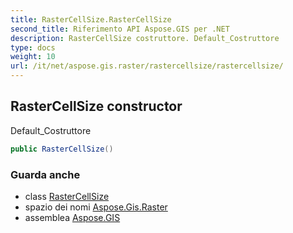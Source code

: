 ```yaml
---
title: RasterCellSize.RasterCellSize
second_title: Riferimento API Aspose.GIS per .NET
description: RasterCellSize costruttore. Default_Costruttore
type: docs
weight: 10
url: /it/net/aspose.gis.raster/rastercellsize/rastercellsize/
---
```

## RasterCellSize constructor

Default_Costruttore

```csharp
public RasterCellSize()
```

### Guarda anche

* class [RasterCellSize](../)
* spazio dei nomi [Aspose.Gis.Raster](../../rastercellsize/)
* assemblea [Aspose.GIS](../../../)


